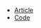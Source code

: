 - [Article](https://smithkruz.medium.com/building-a-restful-api-with-node-js-express-postgresql-and-jwt-authentication-944212534230)
- [Code](https://github.com/samsmithKruz/node_trial_stage_2/tree/main)
